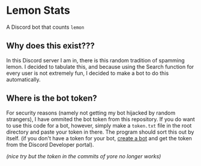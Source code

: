 # Lemon Stats

A Discord bot that counts `lemon`

## Why does this exist???

In this Discord server I am in, there is this random tradition of spamming lemon. I decided to tabulate this, and because using the Search function for every user is not extremely fun, I decided to make a bot to do this automatically.

## Where is the bot token?

For security reasons (namely not getting my bot hijacked by random strangers), I have ommited the bot token from this repository. If you do want to use this code for a bot, however, simply make a `token.txt` file in the root directory and paste your token in there. The program should sort this out by itself. (if you don't have a token for your bot, [create a bot](https://discordjs.guide/preparations/setting-up-a-bot-application.html) and get the token from the Discord Developer portal).

*(nice try but the token in the commits of yore no longer works)*
